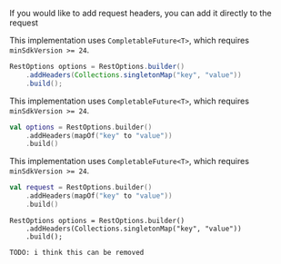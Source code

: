 If you would like to add request headers, you can add it directly to the request

<amplify-block-switcher>
<amplify-block name="Java">

This implementation uses `CompletableFuture<T>`, which requires `minSdkVersion >= 24`.

```java
RestOptions options = RestOptions.builder()
    .addHeaders(Collections.singletonMap("key", "value"))
    .build();
```

</amplify-block>
<amplify-block name="Kotlin - Callbacks">

This implementation uses `CompletableFuture<T>`, which requires `minSdkVersion >= 24`.

```kotlin
val options = RestOptions.builder()
    .addHeaders(mapOf("key" to "value"))
    .build()
```

</amplify-block>
<amplify-block name="Kotlin - Coroutines (Beta)">

This implementation uses `CompletableFuture<T>`, which requires `minSdkVersion >= 24`.

```kotlin
val request = RestOptions.builder()
    .addHeaders(mapOf("key" to "value"))
    .build()
```

</amplify-block>
<amplify-block name="RxJava">

```
RestOptions options = RestOptions.builder()
    .addHeaders(Collections.singletonMap("key", "value"))
    .build();
```
</amplify-block>
<amplify-block name="Kotlin (with RxJava)">

```
TODO: i think this can be removed
```

</amplify-block>
</amplify-block-switcher>

